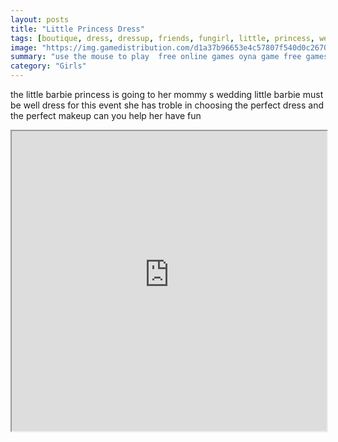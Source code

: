 ```yaml
---
layout: posts
title: "Little Princess Dress"
tags: [boutique, dress, dressup, friends, fungirl, little, princess, wedding, free, online, games, oyna, game, free, games, play, play, games]
image: "https://img.gamedistribution.com/d1a37b96653e4c57807f540d0c26708e.jpg"
summary: "use the mouse to play  free online games oyna game free games play play games"
category: "Girls"
---
```


the little barbie princess is going to her mommy s wedding little barbie must be well dress for this event she has troble in choosing the perfect dress and the perfect makeup can you help her have fun

<iframe width="100%" height="480px;" src="https://flash.gamedistribution.com?game=d1a37b96653e4c57807f540d0c26708e"></iframe>